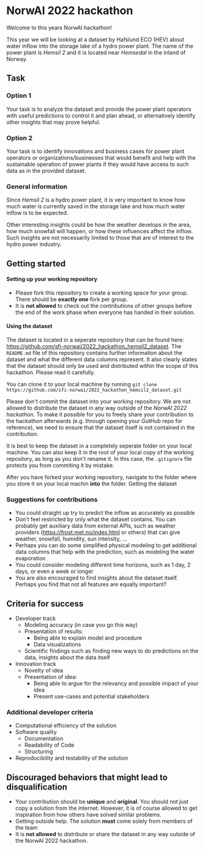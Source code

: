 # NorwAI 2022 hackathon
Welcome to this years NorwAI hackathon!

This year we will be looking at a dataset by Hafslund ECO (HEV) about water inflow into the storage lake of a hydro power plant.
The name of the power plant is *Hemsil 2* and it is located near *Hemsedal* in the inland of Norway. 

## Task
### Option 1
Your task is to analyze the dataset and provide the power plant operators with useful predictions to control it and plan ahead, or alternatively identify other insights that may prove helpful.

### Option 2
Your task is to identify innovations and business cases for power plant operators or organizations/businesses that would benefit and help with the sustainable operation of power plants if they would have access to such data as in the provided dataset.

### General information
Since *Hemsil 2* is a hydro power plant, it is very important to know how much water is currently saved in the storage lake and how much water inflow is to be expected. 

Other interesting insights could be how the weather develops in the area, how much snowfall will happen, or how these influences affect the inflow. Such insights are not necessarily limited to those that are of interest to the hydro power industry.

## Getting started
#### Setting up your working repository
- Please fork this repository to create a working space for your group. There should be **exactly one** fork per group.
- It is **not allowed** to check out the contributions of other groups before the end of the work phase when everyone has handed in their solution.

#### Using the dataset
The dataset is located in a seperate repository that can be found here: https://github.com/sfi-norwai/2022_hackathon_hemsil2_dataset. The `README.md` file of this repository contains further information about the dataset and what the different data columns represent. It also clearly states that the dataset should only be used and distributed within the scope of this hackathon. Please read it carefully.

You can clone it to your local machine by running 
`git clone https://github.com/sfi-norwai/2022_hackathon_hemsil2_dataset.git`

Please don't commit the dataset into your working repository. We are not allowed to distribute the dataset in any way outside of the *NorwAI 2022 hackathon*. To make it possible for you to freely share your contribution to the hackathon afterwards (e.g. through opening your GutHub repo for reference), we need to ensure that the dataset itself is not contained in the contribution. 

It is best to keep the dataset in a completely seperate folder on your local machine. You can also keep it in the root of your local copy of the working repository, as long as you don't rename it. In this case, the `.gitignore` file protects you from commiting it by mistake. 

After you have forked your working repository, navigate to the folder where you store it on your local machin **into** the folder. 
Getting the dataset

### Suggestions for contributions
- You could straight up try to predict the inflow as accurately as possible
- Don't feel restricted by only what the dataset contains. You can probably get auxiliary data from external APIs, such as weather providers (https://frost.met.no/index.html or others) that can give weather, snowfall, humidity, sun intensity, ...
- Perhaps you can do some simplified physical modeling to get additional data columns that help with the prediction, such as modeling the water evaporation
- You could consider modeling different time horizons, such as 1 day, 2 days, or even a week or longer
- You are also encouraged to find insights about the dataset itself. Perhaps you find that not all features are equally important?


## Criteria for success
- Developer track
    - Modeling accuracy (in case you go  this way)
    - Presentation of results:
        - Being able to explain model and procedure
        - Data visualizations
    - Scientific findings such as finding new ways to do predictions on the data, insights about the data itself
- Innovation track
    - Novelty of idea
    - Presentation of idea:
        - Being able to argue for the relevancy and possible impact of your idea
        - Present use-cases and potential stakeholders

### Additional developer criteria
- Computational efficiency of the solution
- Software quality
    - Documentation
    - Readability of Code
    - Structuring
- Reproducibility and testability of the solution

## Discouraged behaviors that might lead to disqualification
- Your contribution should be **unique** and **original**. You should not just copy a solution from the internet. However, it is of course allowed to get inspiration from how others have solved similar problems.
- Getting outside help. The solution **must** come solely from members of the team
- It is **not allowed** to distribute or share the dataset in any way outside of the NorwAI 2022 hackathon. 


